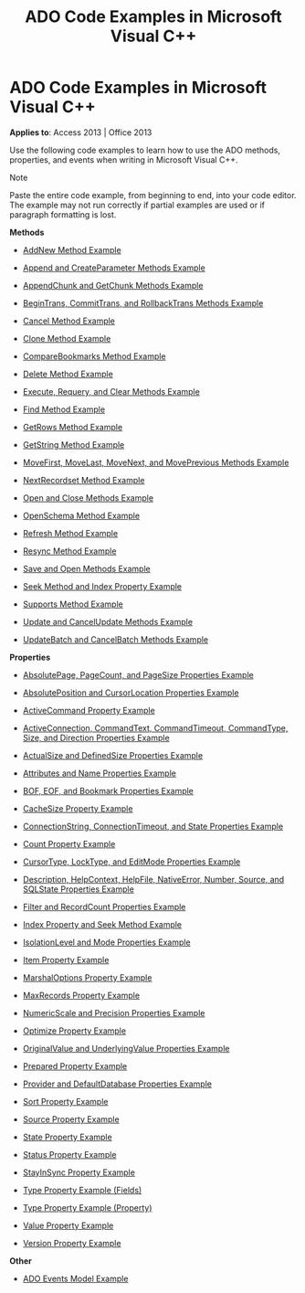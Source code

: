﻿---
title: ADO Code Examples in Microsoft Visual C++
TOCTitle: ADO Code Examples in Microsoft Visual C++
ms:assetid: 4542fed7-4d5e-83f9-84dc-7f7991f969dc
ms:mtpsurl: https://msdn.microsoft.com/library/JJ249212(v=office.15)
ms:contentKeyID: 48544550
ms.date: 09/18/2015
mtps_version: v=office.15
---

# ADO Code Examples in Microsoft Visual C++


**Applies to**: Access 2013 | Office 2013

Use the following code examples to learn how to use the ADO methods, properties, and events when writing in Microsoft Visual C++.


> [!NOTE]
> Paste the entire code example, from beginning to end, into your code editor. The example may not run correctly if partial examples are used or if paragraph formatting is lost.



**Methods**

  - [AddNew Method Example](addnew-method-example-vc.md)

  - [Append and CreateParameter Methods Example](append-and-createparameter-methods-example-vc.md)

  - [AppendChunk and GetChunk Methods Example](appendchunk-and-getchunk-methods-example-vc.md)

  - [BeginTrans, CommitTrans, and RollbackTrans Methods Example](begintrans-committrans-and-rollbacktrans-methods-example-vc.md)

  - [Cancel Method Example](cancel-method-example-vc.md)

  - [Clone Method Example](clone-method-example-vc.md)

  - [CompareBookmarks Method Example](comparebookmarks-method-example-vc.md)

  - [Delete Method Example](delete-method-example-vc.md)

  - [Execute, Requery, and Clear Methods Example](execute-requery-and-clear-methods-example-vc.md)

  - [Find Method Example](find-method-example-vc.md)

  - [GetRows Method Example](getrows-method-example-vc.md)

  - [GetString Method Example](getstring-method-example-vc.md)

  - [MoveFirst, MoveLast, MoveNext, and MovePrevious Methods Example](movefirst-movelast-movenext-and-moveprevious-methods-example-vc.md)

  - [NextRecordset Method Example](nextrecordset-method-example-vc.md)

  - [Open and Close Methods Example](open-and-close-methods-example-vc.md)

  - [OpenSchema Method Example](openschema-method-example-vc.md)

  - [Refresh Method Example](refresh-method-example-vc.md)

  - [Resync Method Example](resync-method-example-vc.md)

  - [Save and Open Methods Example](save-and-open-methods-example-vc.md)

  - [Seek Method and Index Property Example](seek-method-and-index-property-example-vc.md)

  - [Supports Method Example](supports-method-example-vc.md)

  - [Update and CancelUpdate Methods Example](update-and-cancelupdate-methods-example-vc.md)

  - [UpdateBatch and CancelBatch Methods Example](updatebatch-and-cancelbatch-methods-example-vc.md)

**Properties**

  - [AbsolutePage, PageCount, and PageSize Properties Example](absolutepage-pagecount-and-pagesize-properties-example-vc.md)

  - [AbsolutePosition and CursorLocation Properties Example](absoluteposition-and-cursorlocation-properties-example-vc.md)

  - [ActiveCommand Property Example](activecommand-property-example-vc.md)

  - [ActiveConnection, CommandText, CommandTimeout, CommandType, Size, and Direction Properties Example](activeconnection-commandtext-commandtimeout-commandtype-size-and-direction-properties-example-vc.md)

  - [ActualSize and DefinedSize Properties Example](actualsize-and-definedsize-properties-example-vc.md)

  - [Attributes and Name Properties Example](attributes-and-name-properties-example-vc.md)

  - [BOF, EOF, and Bookmark Properties Example](bof-eof-and-bookmark-properties-example-vc.md)

  - [CacheSize Property Example](cachesize-property-example-vc.md)

  - [ConnectionString, ConnectionTimeout, and State Properties Example](connectionstring-connectiontimeout-and-state-properties-example-vc.md)

  - [Count Property Example](count-property-example-vc.md)

  - [CursorType, LockType, and EditMode Properties Example](cursortype-locktype-and-editmode-properties-example-vc.md)

  - [Description, HelpContext, HelpFile, NativeError, Number, Source, and SQLState Properties Example](description-helpcontext-helpfile-nativeerror-number-source-and-sqlstate-properties-example-vc.md)

  - [Filter and RecordCount Properties Example](filter-and-recordcount-properties-example-vc.md)

  - [Index Property and Seek Method Example](seek-method-and-index-property-example-vc.md)

  - [IsolationLevel and Mode Properties Example](isolationlevel-and-mode-properties-example-vc.md)

  - [Item Property Example](item-property-example-vc.md)

  - [MarshalOptions Property Example](marshaloptions-property-example-vc.md)

  - [MaxRecords Property Example](maxrecords-property-example-vc.md)

  - [NumericScale and Precision Properties Example](ado-numericscale-and-precision-properties-example-vc.md)

  - [Optimize Property Example](optimize-property-example-vc.md)

  - [OriginalValue and UnderlyingValue Properties Example](originalvalue-and-underlyingvalue-properties-example-vc.md)

  - [Prepared Property Example](prepared-property-example-vc.md)

  - [Provider and DefaultDatabase Properties Example](provider-and-defaultdatabase-properties-example-vc.md)

  - [Sort Property Example](sort-property-example-vc.md)

  - [Source Property Example](source-property-example-vc.md)

  - [State Property Example](state-property-example-vc.md)

  - [Status Property Example](status-property-example-vc.md)

  - [StayInSync Property Example](stayinsync-property-example-vc.md)

  - [Type Property Example (Fields)](type-property-example-field-vc.md)

  - [Type Property Example (Property)](type-property-example-property-vc.md)

  - [Value Property Example](value-property-example-vc.md)

  - [Version Property Example](version-property-example-vc.md)

**Other**

  - [ADO Events Model Example](ado-events-model-example-vc.md)

